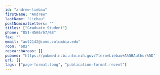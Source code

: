 ```yaml
---
id: "andrew-liebau"
firstName: "Andrew"
lastName: "Liebau"
postNominalLetters: ""
titles: ["Graduate Student"]
phone: "851-4566/67/68"
fax: ""
email: "awl2142@cumc.columbia.edu"
room: "602"
researchAreas: []
pubmed: "https://pubmed.ncbi.nlm.nih.gov/?term=Liebau+A%5BAuthor%5D"
url: []
tags: ["page-format:long", "publication-format:recent"]
---
```

